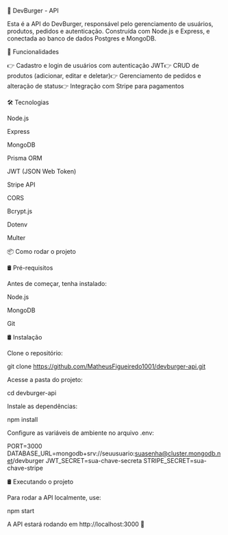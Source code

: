 🍔 DevBurger - API

Esta é a API do DevBurger, responsável pelo gerenciamento de usuários, produtos, pedidos e autenticação. Construída com Node.js e Express, e conectada ao banco de dados Postgres e MongoDB.

🚀 Funcionalidades

👉 Cadastro e login de usuários com autenticação JWT👉 CRUD de produtos (adicionar, editar e deletar)👉 Gerenciamento de pedidos e alteração de status👉 Integração com Stripe para pagamentos

🛠️ Tecnologias

Node.js

Express

MongoDB

Prisma ORM

JWT (JSON Web Token)

Stripe API

CORS

Bcrypt.js

Dotenv

Multer

📦 Como rodar o projeto

🛢️ Pré-requisitos

Antes de começar, tenha instalado:

Node.js

MongoDB

Git

🛢️ Instalação

Clone o repositório:

git clone https://github.com/MatheusFigueiredo1001/devburger-api.git

Acesse a pasta do projeto:

cd devburger-api

Instale as dependências:

npm install

Configure as variáveis de ambiente no arquivo .env:

PORT=3000
DATABASE_URL=mongodb+srv://seuusuario:suasenha@cluster.mongodb.net/devburger
JWT_SECRET=sua-chave-secreta
STRIPE_SECRET=sua-chave-stripe

🛢️ Executando o projeto

Para rodar a API localmente, use:

npm start

A API estará rodando em http://localhost:3000 🚀

